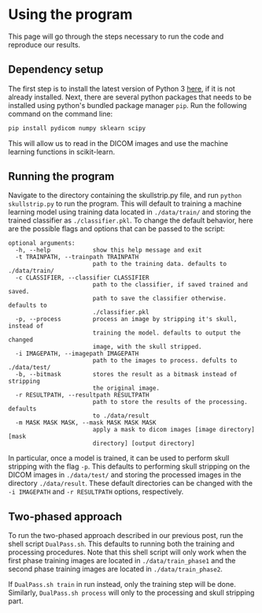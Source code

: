 # Using the program

This page will go through the steps necessary to run the code and reproduce our results.

## Dependency setup

The first step is to install the latest version of Python 3 [here](https://www.python.org/downloads/),
if it is not already installed. Next, there are several python packages that needs to be installed
using python's bundled package manager `pip`. Run the following command on the command line:

```bash
pip install pydicom numpy sklearn scipy
```

This will allow us to read in the DICOM images and use the machine learning functions 
in scikit-learn.

## Running the program

Navigate to the directory containing the skullstrip.py file, and run `python skullstrip.py` to
run the program. This will default to training a machine learning model using training data located
in `./data/train/` and storing the trained classifier as `./classifier.pkl`. To change the default
behavior, here are the possible flags and options that can be passed to the script:

```
optional arguments:
  -h, --help            show this help message and exit
  -t TRAINPATH, --trainpath TRAINPATH
                        path to the training data. defaults to ./data/train/
  -c CLASSIFIER, --classifier CLASSIFIER
                        path to the classifier, if saved trained and saved.
                        path to save the classifier otherwise. defaults to
                        ./classifier.pkl
  -p, --process         process an image by stripping it's skull, instead of
                        training the model. defaults to output the changed
                        image, with the skull stripped.
  -i IMAGEPATH, --imagepath IMAGEPATH
                        path to the images to process. defults to ./data/test/
  -b, --bitmask         stores the result as a bitmask instead of stripping
                        the original image.
  -r RESULTPATH, --resultpath RESULTPATH
                        path to store the results of the processing. defaults
                        to ./data/result
  -m MASK MASK MASK, --mask MASK MASK MASK
                        apply a mask to dicom images [image directory] [mask
                        directory] [output directory]
```

In particular, once a model is trained, it can be used to perform skull stripping with the 
flag `-p`. This defaults to performing skull stripping on the DICOM images in `./data/test/` and
storing the processed images in the directory `./data/result`. These default directories can be
changed with the `-i IMAGEPATH` and `-r RESULTPATH` options, respectively.

## Two-phased approach

To run the two-phased approach described in our previous post, run the shell script `DualPass.sh`.
This defaults to running both the training and processing procedures. Note that this shell script
will only work when the first phase training images are located in `./data/train_phase1` and
the second phase training images are located in `./data/train_phase2`.

If `DualPass.sh train` in run instead, only the training step will be done. Similarly,
`DualPass.sh process` will only to the processing and skull stripping part.